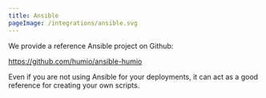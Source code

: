 ```yaml
---
title: Ansible
pageImage: /integrations/ansible.svg
---
```


We provide a reference Ansible project on Github:

https://github.com/humio/ansible-humio

Even if you are not using Ansible for your deployments, it can act as a good reference
for creating your own scripts.
